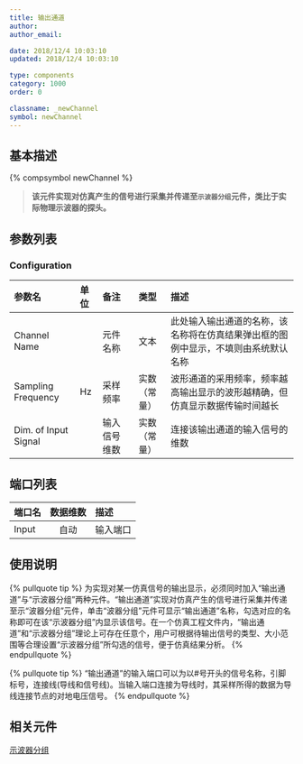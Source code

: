 ```yaml
---
title: 输出通道
author: 
author_email:

date: 2018/12/4 10:03:10
updated: 2018/12/4 10:03:10

type: components
category: 1000
order: 0

classname: _newChannel
symbol: newChannel
---
```

## 基本描述
{% compsymbol newChannel %}

> **该元件实现对仿真产生的信号进行采集并传递至`示波器分组`元件，类比于实际物理示波器的探头。** 

## 参数列表
### Configuration
| 参数名 | 单位 | 备注 | 类型 | 描述 |
| :--- | :--- | :--- | :--: | :--- |
| Channel Name |  | 元件名称 | 文本 | 此处输入输出通道的名称，该名称将在仿真结果弹出框的图例中显示，不填则由系统默认名称 |
| Sampling Frequency | Hz | 采样频率 | 实数（常量）| 波形通道的采用频率，频率越高输出显示的波形越精确，但仿真显示数据传输时间越长|
| Dim. of Input Signal |  | 输入信号维数 | 实数（常量） | 连接该输出通道的输入信号的维数 |

## 端口列表

| 端口名 | 数据维数 | 描述 |
| :--- | :--:  | :--- |
| Input | 自动 |输入端口 |   

## 使用说明

{% pullquote tip %}
为实现对某一仿真信号的输出显示，必须同时加入“输出通道”与“示波器分组”两种元件。“输出通道”实现对仿真产生的信号进行采集并传递至示“波器分组”元件，单击“波器分组”元件可显示“输出通道”名称，勾选对应的名称即可在该“示波器分组”内显示该信号。在一个仿真工程文件内，“输出通道”和“示波器分组”理论上可存在任意个，用户可根据待输出信号的类型、大小范围等合理设置“示波器分组”所勾选的信号，便于仿真结果分析。
{% endpullquote %}

{% pullquote tip %}
“输出通道”的输入端口可以为以\#号开头的信号名称，引脚标号，连接线(导线和信号线)。当输入端口连接为导线时，其采样所得的数据为导线连接节点的对地电压信号。
{% endpullquote %}

## 相关元件

[示波器分组](/components/comp_newOsc.html)